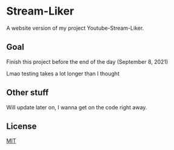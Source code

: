 # Stream-Liker
A website version of my project Youtube-Stream-Liker.

## Goal
Finish this project before the end of the day (September 8, 2021)

Lmao testing takes a lot longer than I thought

## Other stuff
Will update later on, I wanna get on the code right away.

## License
[MIT](https://opensource.org/licenses/MIT)
